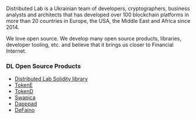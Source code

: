 Distributed Lab is a Ukrainian team of developers, cryptographers, business analysts and architects that has developed over 100 blockchain platforms in more than 20 countries in Europe, the USA, the Middle East and Africa since 2014.

We love open source. We develop many open source products, libraries, developer tooling, etc. and believe that it brings us closer to Financial Internet.

### DL Open Source Products

- [Distributed Lab Solidity library](https://github.com/dl-solidity-library)
- [TokenE](https://github.com/dl-tokene)
- [TokenD](https://github.com/tokend)
- [Swapica](https://github.com/Swapica)
- [Dapppad](https://github.com/dl-dapppad)
- [DeFaino](https://github.com/defaino)
